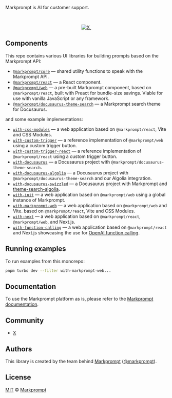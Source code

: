 Markprompt is AI for customer support.

<br />

<p align="center">
  <a href="https://x.com/markprompt">
    <img src="https://img.shields.io/twitter/follow/markprompt?style=flat&label=%40markprompt&logo=twitter&color=0bf&logoColor=fff" alt="X" />
  </a>
  <a aria-label="License" href="https://github.com/motifland/markprompt-js/blob/main/LICENSE">
    <img alt="" src="https://badgen.net/npm/license/markprompt">
  </a>
</p>

## Components

This repo contains various UI libraries for building prompts based on the
Markprompt API:

- [`@markprompt/core`](packages/core#readme) — shared utility functions to speak
  with the Markprompt API.
- [`@markprompt/react`](packages/react#readme) — a React component.
- [`@markprompt/web`](packages/web#readme) — a pre-built Markprompt component,
  based on `@markprompt/react`, built with Preact for bundle-size savings.
  Viable for use with vanilla JavaScript or any framework.
- [`@markprompt/docusaurus-theme-search`](packages/docusaurus-theme-search#readme)
  — a Markprompt search theme for Docusaurus.

and some example implementations:

- [`with-css-modules`](examples/with-css-modules#readme) — a web application based on `@markprompt/react`, Vite and CSS Modules.
- [`with-custom-trigger`](examples/with-custom-trigger#readme) — a reference implementation of `@markprompt/web` using a custom trigger button.
- [`with-custom-trigger-react`](examples/with-custom-trigger-react#readme) — a reference implementation of `@markprompt/react` using a custom trigger button.
- [`with-docusaurus`](examples/with-docusaurus#readme) — a Docusaurus project with `@markprompt/docusaurus-theme-search`.
- [`with-docusaurus-algolia`](examples/with-docusaurus-algolia#readme) — a Docusaurus project with `@markprompt/docusaurus-theme-search` and our Algolia
  integration.
- [`with-docusaurus-swizzled`](examples/with-docusaurus-swizzled#readme) — a Docusaurus project with Markprompt and [theme-search-algolia](https://docusaurus.io/docs/api/themes/@docusaurus/theme-search-algolia).
- [`with-init`](examples/with-init#readme) — a web application based on
`@markprompt/web` using a global instance of Markprompt.
- [`with-markprompt-web`](examples/with-markprompt-web#readme) — a web application based on `@markprompt/web` and Vite. based on `@markprompt/react`, Vite and CSS Modules.
- [`with-next`](examples/with-next#readme) — a web application based on `@markprompt/react`, `@markprompt/web`, and Next.js.
- [`with-function-calling`](examples/with-function-calling#readme) — a web application based on `@markprompt/react` and Next.js showcasing the use for [OpenAI function calling](https://platform.openai.com/docs/guides/function-calling).

## Running examples

To run examples from this monorepo:

```sh
pnpm turbo dev --filter with-markprompt-web...
```

## Documentation

To use the Markprompt platform as is, please refer to the
[Markprompt documentation](https://markprompt.com/docs).

## Community

- [X](https://x.com/markprompt)

## Authors

This library is created by the team behind [Markprompt](https://markprompt.com)
([@markprompt](https://x.com/markprompt)).

## License

[MIT](./LICENSE) © [Markprompt](https://markprompt.com)
